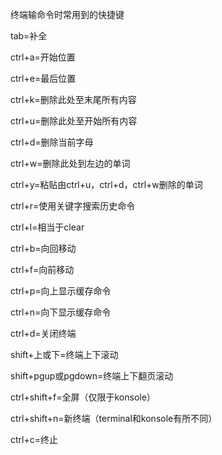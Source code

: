终端输命令时常用到的快捷键


tab=补全


ctrl+a=开始位置


ctrl+e=最后位置


ctrl+k=删除此处至末尾所有内容


ctrl+u=删除此处至开始所有内容


ctrl+d=删除当前字母


ctrl+w=删除此处到左边的单词


ctrl+y=粘贴由ctrl+u，ctrl+d，ctrl+w删除的单词


ctrl+r=使用关键字搜索历史命令


ctrl+l=相当于clear


ctrl+b=向回移动


ctrl+f=向前移动


ctrl+p=向上显示缓存命令


ctrl+n=向下显示缓存命令


ctrl+d=关闭终端


shift+上或下=终端上下滚动


shift+pgup或pgdown=终端上下翻页滚动


ctrl+shift+f=全屏（仅限于konsole）


ctrl+shift+n=新终端（terminal和konsole有所不同）


ctrl+c=终止